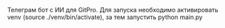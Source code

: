 Телеграм бот с ИИ для GitPro. Для запуска необходимо активировать venv (source ./venv/bin/activate), за тем запустить python main.py